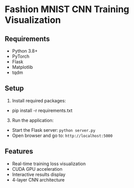 # Fashion MNIST CNN Training Visualization

## Requirements
- Python 3.8+
- PyTorch
- Flask
- Matplotlib
- tqdm

## Setup
1. Install required packages:
- pip install -r requirements.txt

3. Run the application:
- Start the Flask server: `python server.py`
- Open browser and go to: `http://localhost:5000`

## Features
- Real-time training loss visualization
- CUDA GPU acceleration
- Interactive results display
- 4-layer CNN architecture